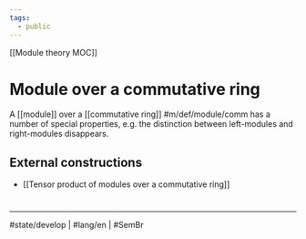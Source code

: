 ```yaml
---
tags:
  - public
---
```

[[Module theory MOC]]
# Module over a commutative ring

A [[module]] over a [[commutative ring]] #m/def/module/comm 
has a number of special properties,
e.g. the distinction between left-modules and right-modules disappears.

## External constructions

- [[Tensor product of modules over a commutative ring]]


#
---
#state/develop | #lang/en | #SemBr
